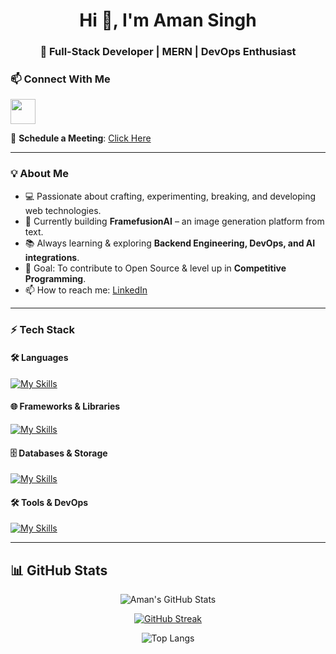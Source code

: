 <h1 align="center">Hi 👋, I'm Aman Singh</h1>
<h3 align="center">🚀 Full-Stack Developer | MERN | DevOps Enthusiast</h3>

### **📫 Connect With Me**
<p align="left">
  <a href="https://www.linkedin.com/in/aman-singh-2026s/"><img src="https://skillicons.dev/icons?i=linkedin" width="40" /></a>
</p>

📅 **Schedule a Meeting**: [Click Here](https://cal.com/devaman26/15min?user=devaman26)



---
### **💡 About Me**
- 💻 Passionate about crafting, experimenting, breaking, and developing web technologies.
- 🔭 Currently building **FramefusionAI** – an image generation platform from text.
- 📚 Always learning & exploring **Backend Engineering, DevOps, and AI integrations**.
- 🎯 Goal: To contribute to Open Source & level up in **Competitive Programming**.
- 📫 How to reach me: [LinkedIn](https://www.linkedin.com/in/aman-singh-2026s/) 

---

### **⚡ Tech Stack**
#### 🛠️ Languages
[![My Skills](https://skillicons.dev/icons?i=ts,js,cpp,bash)](https://skillicons.dev)

#### 🌐 Frameworks & Libraries
[![My Skills](https://skillicons.dev/icons?i=react,nextjs,express,tailwind)](https://skillicons.dev)

#### 🗄️ Databases & Storage
[![My Skills](https://skillicons.dev/icons?i=mongo,mysql,postgres,redis)](https://skillicons.dev)

#### 🛠️ Tools & DevOps
[![My Skills](https://skillicons.dev/icons?i=git,docker,linux,nginx)](https://skillicons.dev)

---

## 📊 **GitHub Stats**
<div align="center">
  
![Aman's GitHub Stats](https://github-readme-stats.vercel.app/api?username=amancodes26&theme=blue_navy&hide_border=false&include_all_commits=false&count_private=false)

[![GitHub Streak](https://nirzak-streak-stats.vercel.app?user=Amancodes26&theme=blue_navy)](https://git.io/streak-stats)

![Top Langs](https://github-readme-stats.vercel.app/api/top-langs/?username=Amancodes26&theme=blue_navy&hide_border=false&include_all_commits=false&count_private=false&layout=compact)

</div>

